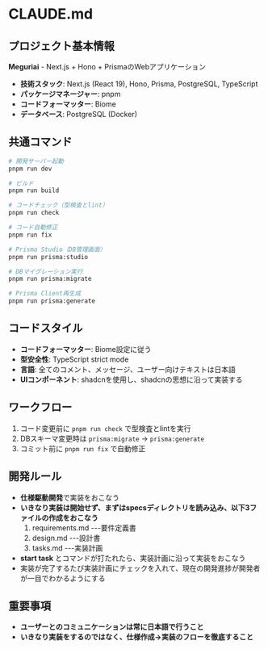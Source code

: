 # CLAUDE.md

## プロジェクト基本情報

**Meguriai** - Next.js + Hono + PrismaのWebアプリケーション

- **技術スタック**: Next.js (React 19), Hono, Prisma, PostgreSQL, TypeScript
- **パッケージマネージャー**: pnpm
- **コードフォーマッター**: Biome
- **データベース**: PostgreSQL (Docker)

## 共通コマンド

```bash
# 開発サーバー起動
pnpm run dev

# ビルド
pnpm run build

# コードチェック（型検査とlint）
pnpm run check

# コード自動修正
pnpm run fix

# Prisma Studio（DB管理画面）
pnpm run prisma:studio

# DBマイグレーション実行
pnpm run prisma:migrate

# Prisma Client再生成
pnpm run prisma:generate
```

## コードスタイル

- **コードフォーマッター**: Biome設定に従う
- **型安全性**: TypeScript strict mode
- **言語**: 全てのコメント、メッセージ、ユーザー向けテキストは日本語
- **UIコンポーネント**: shadcnを使用し、shadcnの思想に沿って実装する

## ワークフロー

1. コード変更前に `pnpm run check` で型検査とlintを実行
2. DBスキーマ変更時は `prisma:migrate` → `prisma:generate`
3. コミット前に `pnpm run fix` で自動修正


## 開発ルール
- **仕様駆動開発**で実装をおこなう
- **いきなり実装は開始せず、まずはspecsディレクトリを読み込み、以下3ファイルの作成をおこなう**
  1. requirements.md ---要件定義書
  2. design.md ---設計書
  3. tasks.md ---実装計画
- **start task** とコマンドが打たれたら、実装計画に沿って実装をおこなう
- 実装が完了するたび実装計画にチェックを入れて、現在の開発進捗が開発者が一目でわかるようにする

## 重要事項

- **ユーザーとのコミュニケーションは常に日本語で行うこと**
- **いきなり実装をするのではなく、仕様作成→実装のフローを徹底すること**
